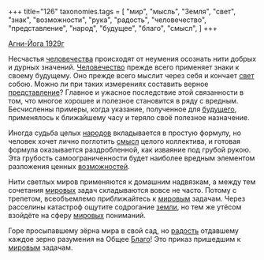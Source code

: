 +++
title="126"
taxonomies.tags = [
 "мир",
 "мысль",
 "Земля",
 "свет",
 "знак",
 "возможности",
 "рука",
 "радость",
 "человечество",
 "представление",
 "народ",
 "будущее",
 "благо",
 "смысл",
]
+++

[Агни-Йога 1929г](/agni/1929)

Несчастья [человечества](/tags/человечество) происходят от неумения осознать нити добрых и дурных значений. [Человечество](/tags/человечество) прежде всего применяет знаки к своему будущему. Оно прежде всего мыслит через себя и кончает [свет](/tags/свет) собою. Можно ли при таких измерениях составить верное [представление](/tags/представление)? Главное и ужасное последствие этой связанности в том, что многое хорошее и полезное становится в ряду с вредным. Бесчисленны примеры, когда указание, полученное для [будущего](/tags/будущее), применялось к ближайшему часу и теряло своё полезное назначение.   

Иногда судьба целых [народов](/tags/народ) вкладывается в простую формулу, но человек хочет лично поглотить [смысл](/tags/смысл) целого коллектива, и готовая формула оказывается раздробленной, как изваяние под грубой рукою. Эта грубость самоограниченности будет наиболее вредным элементом разложения ценных [возможностей](/tags/возможности).   

Нити светлых миров применяются к домашним надвязкам, а между тем сочетания [мировых](/tags/мир) задач складываются вовсе не часто. Потому с трепетом, всеобъемлемо приближайтесь к [мировым](/tags/мир) задачам. Через расселины катастроф ощутите содрогание [земли](/tags/Земля), но тем же утёсом взойдёте на сферу [мировых](/tags/мир) пониманий.   

Горе просыпавшему зёрна мира в свой сад, но [радость](/tags/радость) отдавшему каждое зерно разумения на Общее [Благо](/tags/благо)! Это приказ пришедшим к [мировым](/tags/мир) задачам.